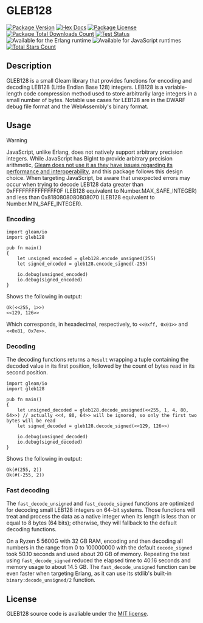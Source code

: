 # GLEB128

[![Package Version](https://img.shields.io/hexpm/v/gleb128)](https://hex.pm/packages/gleb128)
[![Hex Docs](https://img.shields.io/badge/hex-docs-ffaff3)](https://hexdocs.pm/gleb128/)
[![Package License](https://img.shields.io/hexpm/l/gleb128)](https://hex.pm/packages/gleb128)
[![Package Total Downloads Count](https://img.shields.io/hexpm/dt/gleb128)](https://hex.pm/packages/gleb128)
[![Test Status](https://github.com/BrendoCosta/gleb128/actions/workflows/test.yml/badge.svg)](https://github.com/BrendoCosta/gleb128/actions)
![Available for the Erlang runtime](https://img.shields.io/badge/target-Erlang-a2003e)
![Available for JavaScript runtimes](https://img.shields.io/badge/target-JavaScript-f0dc4e)
[![Total Stars Count](https://img.shields.io/github/stars/BrendoCosta/gleb128)](https://hex.pm/packages/gleb128)

## Description

GLEB128 is a small Gleam library that provides functions for encoding and decoding LEB128 (Little Endian Base 128) integers. LEB128 is a variable-length code compression method used to store arbitrarily large integers in a small number of bytes. Notable use cases for LEB128 are in the DWARF debug file format and the WebAssembly's binary format.

## Usage

> [!WARNING]
> JavaScript, unlike Erlang, does not natively support arbitrary precision integers. While JavaScript has BigInt to provide arbitrary precision arithmetic, [Gleam does not use it as they have issues regarding its performance and interoperability](https://github.com/gleam-lang/gleam/issues/2853), and this package follows this design choice. When targeting JavaScript, be aware that unexpected errors may occur when trying to decode LEB128 data greater than 0xFFFFFFFFFFFFFF0F (LEB128 equivalent to Number.MAX_SAFE_INTEGER) and less than 0x8180808080808070 (LEB128 equivalent to Number.MIN_SAFE_INTEGER).

### Encoding

```gleam
import gleam/io
import gleb128

pub fn main()
{
    let unsigned_encoded = gleb128.encode_unsigned(255)
    let signed_encoded = gleb128.encode_signed(-255)

    io.debug(unsigned_encoded)
    io.debug(signed_encoded)
}
```

Shows the following in output:

```console
Ok(<<255, 1>>)
<<129, 126>>
```

Which corresponds, in hexadecimal, respectively, to ``<<0xff, 0x01>>`` and ``<<0x81, 0x7e>>``.

### Decoding

The decoding functions returns a ``Result`` wrapping a tuple containing the decoded value in its first position, followed by the count of bytes read in its second position.

```gleam
import gleam/io
import gleb128

pub fn main()
{
    let unsigned_decoded = gleb128.decode_unsigned(<<255, 1, 4, 80, 64>>) // actually <<4, 80, 64>> will be ignored, so only the first two bytes will be read
    let signed_decoded = gleb128.decode_signed(<<129, 126>>)

    io.debug(unsigned_decoded)
    io.debug(signed_decoded)
}
```

Shows the following in output:

```console
Ok(#(255, 2))
Ok(#(-255, 2))
```

### Fast decoding

The ``fast_decode_unsigned`` and ``fast_decode_signed`` functions are optimized for decoding small LEB128 integers on 64-bit systems. Those functions will treat and process the data as a native integer when its length is less than or equal to 8 bytes (64 bits); otherwise, they will fallback to the default decoding functions.

On a Ryzen 5 5600G with 32 GB RAM, encoding and then decoding all numbers in the range from 0 to 100000000 with the default ``decode_signed`` took 50.10 seconds and used about 20 GB of memory. Repeating the test using ``fast_decode_signed`` reduced the elapsed time to 40.16 seconds and memory usage to about 14.5 GB. The ``fast_decode_unsigned`` function can be even faster when targeting Erlang, as it can use its stdlib's built-in ``binary:decode_unsigned/2`` function.

## License

GLEB128 source code is avaliable under the [MIT license](/LICENSE).
